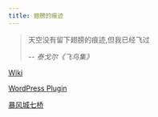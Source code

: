 ```yaml
---
title: 翅膀的痕迹
---
```

> 天空没有留下翅膀的痕迹,但我已经飞过
>
> -- <cite>泰戈尔《飞鸟集》</cite>


[Wiki](https://zh.wikipedia.org/wiki/Special:%E7%94%A8%E6%88%B7%E8%B4%A1%E7%8C%AE/Lich_wang)

[WordPress Plugin](https://wordpress.org/plugins/tagmaker/)

[暴风城七桥](https://bbs.nga.cn/read.php?tid=1133256)